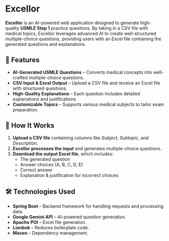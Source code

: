 # Excellor

**Excellor** is an AI-powered web application designed to generate high-quality **USMLE Step 1** practice questions. By taking in a CSV file with medical topics, Excellor leverages advanced AI to create well-structured multiple-choice questions, providing users with an Excel file containing the generated questions and explanations.

## 🚀 Features
- **AI-Generated USMLE Questions** – Converts medical concepts into well-crafted multiple-choice questions.
- **CSV Input & Excel Output** – Upload a CSV file and receive an Excel file with structured questions.
- **High-Quality Explanations** – Each question includes detailed explanations and justifications.
- **Customizable Topics** – Supports various medical subjects to tailor exam preparation.

## 📂 How It Works
1. **Upload a CSV file** containing columns like *Subject*, *Subtopic*, and *Description*.
2. **Excellor processes the input** and generates multiple-choice questions.
3. **Download the output Excel file**, which includes:
   - The generated question
   - Answer choices (A, B, C, D, E)
   - Correct answer
   - Explanation & justification for incorrect choices

## 🛠️ Technologies Used
- **Spring Boot** – Backend framework for handling requests and processing data.
- **Google Gemini API** – AI-powered question generation.
- **Apache POI** – Excel file generation.
- **Lombok** – Reduces boilerplate code.
- **Maven** – Dependency management.